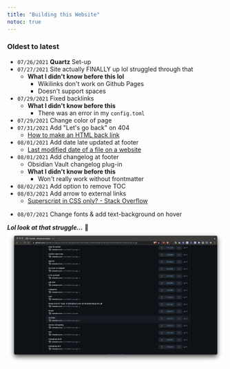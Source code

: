 ```yaml
---
title: "Building this Website"
notoc: true
---
```




### Oldest to latest
- `07/26/2021` **Quartz** Set-up
-  `07/27/2021` Site actually FINALLY up lol struggled through that
	-  **What I didn't know before this lol**
		-  Wikilinks don't work on Github Pages
		-  Doesn't support spaces
-  `07/29/2021` Fixed backlinks
	-  **What I didn't know before this**
		-  There was an error in my `config.toml`
-  `07/29/2021` Change color of page
- `07/31/2021` Add "Let's go back" on 404
	- [How to make an HTML back link](https://stackoverflow.com/questions/8814472/how-to-make-an-html-back-link)
- `08/01/2021` Add date late updated at footer
	- [Last modified date of a file on a website](https://stackoverflow.com/questions/1034794/last-modified-date-of-a-file-on-a-web-site)
- `08/01/2021` Add changelog at footer
	- Obsidian Vault changelog plug-in
	- **What I didn't know before this**
		- Won't really work without frontmatter
- `08/02/2021` Add option to remove TOC
- `08/03/2021` Add arrow to external links
	- [Superscript in CSS only? - Stack Overflow](https://stackoverflow.com/questions/501671/superscript-in-css-only/501696)
* `08/07/2021` Change fonts & add text-background on hover

***Lol look at that struggle...*** 🐒
![github-struggle](/notes/photos/github-struggle.png)